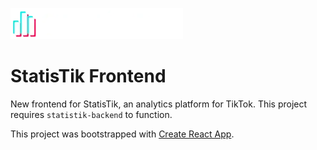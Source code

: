 ![StatisTik Logo](README-logo.webp)
# StatisTik Frontend
New frontend for StatisTik, an analytics platform for TikTok.
This project requires `statistik-backend` to function.

This project was bootstrapped with [Create React App](https://github.com/facebook/create-react-app).
